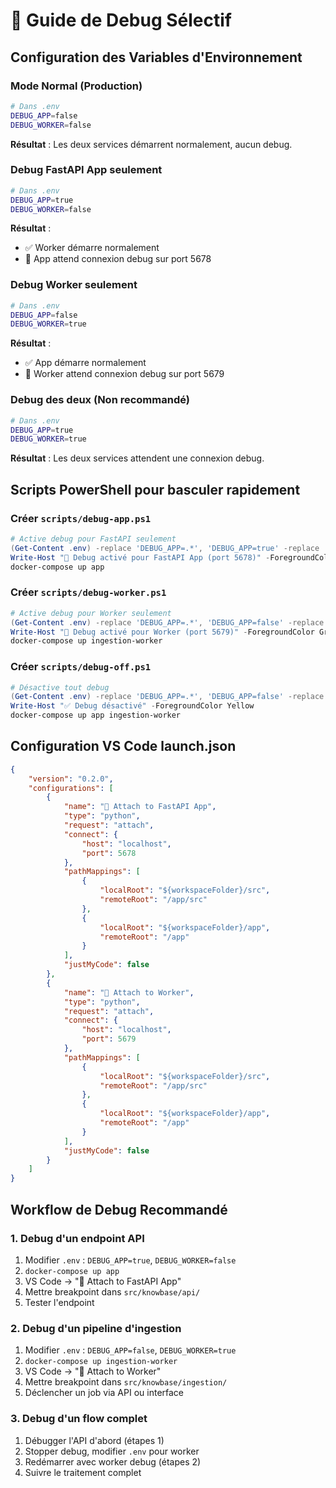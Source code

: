 # 🐛 Guide de Debug Sélectif

## Configuration des Variables d'Environnement

### Mode Normal (Production)
```bash
# Dans .env
DEBUG_APP=false
DEBUG_WORKER=false
```
**Résultat** : Les deux services démarrent normalement, aucun debug.

### Debug FastAPI App seulement
```bash
# Dans .env
DEBUG_APP=true
DEBUG_WORKER=false
```
**Résultat** :
- ✅ Worker démarre normalement
- 🐛 App attend connexion debug sur port 5678

### Debug Worker seulement
```bash
# Dans .env
DEBUG_APP=false
DEBUG_WORKER=true
```
**Résultat** :
- ✅ App démarre normalement
- 🐛 Worker attend connexion debug sur port 5679

### Debug des deux (Non recommandé)
```bash
# Dans .env
DEBUG_APP=true
DEBUG_WORKER=true
```
**Résultat** : Les deux services attendent une connexion debug.

## Scripts PowerShell pour basculer rapidement

### Créer `scripts/debug-app.ps1`
```powershell
# Active debug pour FastAPI seulement
(Get-Content .env) -replace 'DEBUG_APP=.*', 'DEBUG_APP=true' -replace 'DEBUG_WORKER=.*', 'DEBUG_WORKER=false' | Set-Content .env
Write-Host "🐛 Debug activé pour FastAPI App (port 5678)" -ForegroundColor Green
docker-compose up app
```

### Créer `scripts/debug-worker.ps1`
```powershell
# Active debug pour Worker seulement
(Get-Content .env) -replace 'DEBUG_APP=.*', 'DEBUG_APP=false' -replace 'DEBUG_WORKER=.*', 'DEBUG_WORKER=true' | Set-Content .env
Write-Host "🐛 Debug activé pour Worker (port 5679)" -ForegroundColor Green
docker-compose up ingestion-worker
```

### Créer `scripts/debug-off.ps1`
```powershell
# Désactive tout debug
(Get-Content .env) -replace 'DEBUG_APP=.*', 'DEBUG_APP=false' -replace 'DEBUG_WORKER=.*', 'DEBUG_WORKER=false' | Set-Content .env
Write-Host "✅ Debug désactivé" -ForegroundColor Yellow
docker-compose up app ingestion-worker
```

## Configuration VS Code launch.json

```json
{
    "version": "0.2.0",
    "configurations": [
        {
            "name": "🚀 Attach to FastAPI App",
            "type": "python",
            "request": "attach",
            "connect": {
                "host": "localhost",
                "port": 5678
            },
            "pathMappings": [
                {
                    "localRoot": "${workspaceFolder}/src",
                    "remoteRoot": "/app/src"
                },
                {
                    "localRoot": "${workspaceFolder}/app",
                    "remoteRoot": "/app"
                }
            ],
            "justMyCode": false
        },
        {
            "name": "🔧 Attach to Worker",
            "type": "python",
            "request": "attach",
            "connect": {
                "host": "localhost",
                "port": 5679
            },
            "pathMappings": [
                {
                    "localRoot": "${workspaceFolder}/src",
                    "remoteRoot": "/app/src"
                },
                {
                    "localRoot": "${workspaceFolder}/app",
                    "remoteRoot": "/app"
                }
            ],
            "justMyCode": false
        }
    ]
}
```

## Workflow de Debug Recommandé

### 1. Debug d'un endpoint API
1. Modifier `.env` : `DEBUG_APP=true`, `DEBUG_WORKER=false`
2. `docker-compose up app`
3. VS Code → "🚀 Attach to FastAPI App"
4. Mettre breakpoint dans `src/knowbase/api/`
5. Tester l'endpoint

### 2. Debug d'un pipeline d'ingestion
1. Modifier `.env` : `DEBUG_APP=false`, `DEBUG_WORKER=true`
2. `docker-compose up ingestion-worker`
3. VS Code → "🔧 Attach to Worker"
4. Mettre breakpoint dans `src/knowbase/ingestion/`
5. Déclencher un job via API ou interface

### 3. Debug d'un flow complet
1. Débugger l'API d'abord (étapes 1)
2. Stopper debug, modifier `.env` pour worker
3. Redémarrer avec worker debug (étapes 2)
4. Suivre le traitement complet